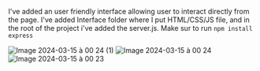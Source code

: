 I've added an user friendly interface allowing user to interact directly from the page. I've added Interface folder where I put HTML/CSS/JS file, and in the root of the project i've added the server.js.
Make sur to run ```npm install express```

![Image 2024-03-15 à 00 24 (1)](https://github.com/socrate-01/nafilas-cli-main/assets/75217262/71fdfe44-df0e-49a4-a97a-3da163c656db)
![Image 2024-03-15 à 00 24](https://github.com/socrate-01/nafilas-cli-main/assets/75217262/90b05e7a-fab6-4fce-83ad-c7c7fde7df46)
![Image 2024-03-15 à 00 23](https://github.com/socrate-01/nafilas-cli-main/assets/75217262/8619b51d-e757-49d2-aae4-b275e1d160a3)
